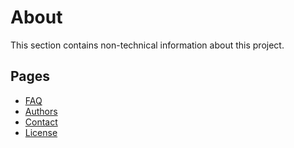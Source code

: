 # About

This section contains non-technical information about this project.

## Pages

- [FAQ](./faq.md)
- [Authors](./authors.md)
- [Contact](./contact.md)
- [License](./license.md)
